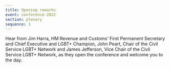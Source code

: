 ```yaml
---
title: Opening remarks
event: conference-2022
section: plenary
sequence: 1
---
```

Hear from Jim Harra, HM Revenue and Customs’ First Permanent Secretary and Chief Executive and LGBT+ Champion, John Peart, Chair of the Civil Service LGBT+ Network and James Jefferson, Vice Chair of the Civil Service LGBT+ Network, as they open the conference and welcome you to the day.